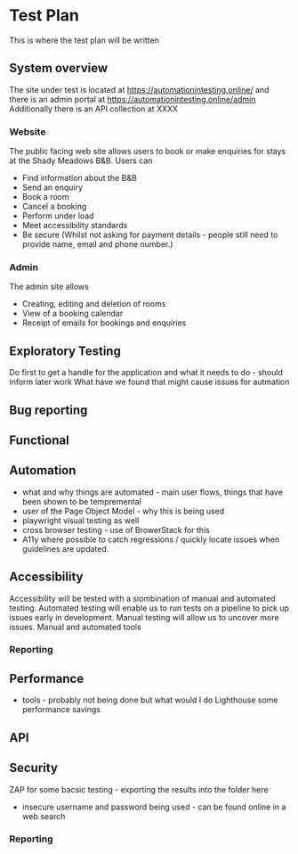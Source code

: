 # Test Plan
This is where the test plan will be written


## System overview

The site under test is located at https://automationintesting.online/  and there is an admin portal at https://automationintesting.online/admin 
Additionally there is an API collection at XXXX

### Website
The public facing web site allows users to book or make enquiries for stays at the Shady Meadows B&B. 
Users can 
- Find information about the B&B
- Send an enquiry
- Book a room
- Cancel a booking
- Perform under load
- Meet accessibility standards
- Be secure (Whilst not asking for payment details - people still need to provide name, email and phone number.) 



### Admin
The admin site allows 
- Creating, editing and deletion of rooms
- View of a booking calendar
- Receipt of emails for bookings and enquiries


## Exploratory Testing
Do first to get a handle for the application and what it needs to do - should inform later work 
What have we found that might cause issues for autmation





## Bug reporting

## Functional


##  Automation
- what and why things are automated - main user flows, things that have been shown to be tempremental
- user of the Page Object Model - why this is being used
- playwright visual testing as well 
- cross browser testing - use of BrowerStack for this
- A11y where possible to catch regressions / quickly locate issues when guidelines are updated. 


## Accessibility
Accessibility will be tested with a siombination of manual and automated testing. Automated testing will enable us to run tests on a pipeline to pick up issues early in development. Manual testing will allow us to uncover more issues. 
Manual and automated tools
### Reporting


## Performance
 - tools - probably not being done but what would I do
 Lighthouse some performance savings 


## API

## Security
ZAP for some bacsic testing - exporting the results into the folder here
- insecure username and password being used - can be found online in a web search

### Reporting





